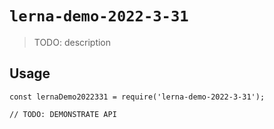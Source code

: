 # `lerna-demo-2022-3-31`

> TODO: description

## Usage

```
const lernaDemo2022331 = require('lerna-demo-2022-3-31');

// TODO: DEMONSTRATE API
```
